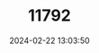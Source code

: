 ---
title: "11792"
category: "Lepus callotis"
draft: false
date: 2024-02-22 13:03:50
languages:
  English: ["Snowsides", "White-sided Jackrabbit"]
  Spanish; Castilian: ["Liebre Torda"]
---